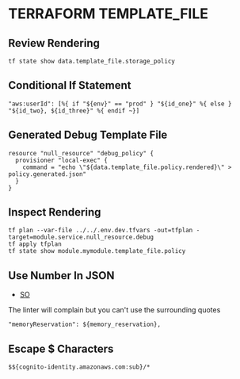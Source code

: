 # TERRAFORM TEMPLATE_FILE

## Review Rendering

```console
tf state show data.template_file.storage_policy
```

## Conditional If Statement

```hcl
"aws:userId": [%{ if "${env}" == "prod" } "${id_one}" %{ else } "${id_two}, ${id_three}" %{ endif ~}]
```

## Generated Debug Template File

```hcl
resource "null_resource" "debug_policy" {
  provisioner "local-exec" {
    command = "echo \"${data.template_file.policy.rendered}\" > policy.generated.json"
  }
}
```

## Inspect Rendering

```console
tf plan --var-file ../../.env.dev.tfvars -out=tfplan -target=module.service.null_resource.debug
tf apply tfplan
tf state show module.mymodule.template_file.policy
```

## Use Number In JSON

- [SO](https://stackoverflow.com/questions/50021600/terraform-interpolation-to-json-file-when-json-requires-value-to-be-integer)

The linter will complain but you can't use the surrounding quotes

```hcl
"memoryReservation": ${memory_reservation},
```

## Escape \$ Characters

```hcl
$${cognito-identity.amazonaws.com:sub}/*
```
